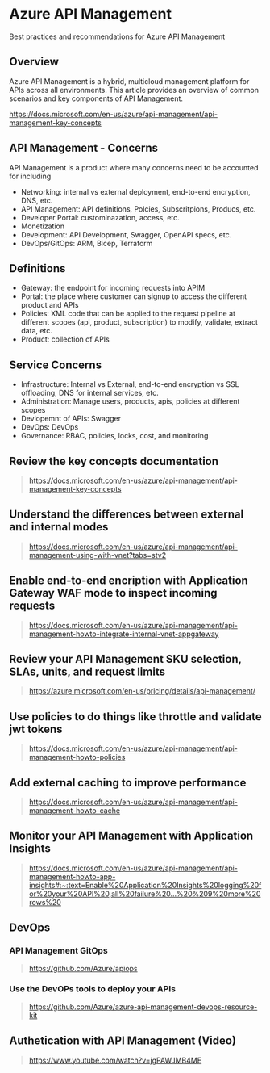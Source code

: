 # Azure API Management

Best practices and recommendations for Azure API Management

## Overview

Azure API Management is a hybrid, multicloud management platform for APIs across all environments. This article provides an overview of common scenarios and key components of API Management.

https://docs.microsoft.com/en-us/azure/api-management/api-management-key-concepts

## API Management - Concerns

API Management is a product where many concerns need to be accounted for including

- Networking: internal vs external deployment, end-to-end encryption, DNS, etc.
- API Management: API definitions, Polcies, Subscritpions, Producs, etc.
- Developer Portal: custominazation, access, etc.
- Monetization
- Development: API Development, Swagger, OpenAPI specs, etc.
- DevOps/GitOps: ARM, Bicep, Terraform

## Definitions

- Gateway: the endpoint for incoming requests into APIM
- Portal: the place where customer can signup to access the different product and APIs
- Policies: XML code that can be applied to the request pipeline at different scopes (api, product, subscription) to modify, validate, extract data, etc.
- Product: collection of APIs

## Service Concerns

- Infrastructure: Internal vs External, end-to-end encryption vs SSL offloading, DNS for internal services, etc.
- Administration: Manage users, products, apis, policies at different scopes
- Devlopemnt of APIs: Swagger
- DevOps: DevOps
- Governance: RBAC, policies, locks, cost, and monitoring

## Review the key concepts documentation

> https://docs.microsoft.com/en-us/azure/api-management/api-management-key-concepts

## Understand the differences between external and internal modes

> https://docs.microsoft.com/en-us/azure/api-management/api-management-using-with-vnet?tabs=stv2

## Enable end-to-end encription with Application Gateway WAF mode to inspect incoming requests

> https://docs.microsoft.com/en-us/azure/api-management/api-management-howto-integrate-internal-vnet-appgateway

## Review your API Management SKU selection, SLAs, units, and request limits

> https://azure.microsoft.com/en-us/pricing/details/api-management/

## Use policies to do things like throttle and validate jwt tokens

> https://docs.microsoft.com/en-us/azure/api-management/api-management-howto-policies

## Add external caching to improve performance

> https://docs.microsoft.com/en-us/azure/api-management/api-management-howto-cache

## Monitor your API Management with Application Insights

> https://docs.microsoft.com/en-us/azure/api-management/api-management-howto-app-insights#:~:text=Enable%20Application%20Insights%20logging%20for%20your%20API%20,all%20failure%20...%20%209%20more%20rows%20

## DevOps

### API Management GitOps

> https://github.com/Azure/apiops

### Use the DevOPs tools to deploy your APIs

> https://github.com/Azure/azure-api-management-devops-resource-kit

## Authetication with API Management (Video)

> https://www.youtube.com/watch?v=jgPAWJMB4ME
